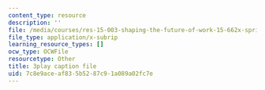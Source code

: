 ```yaml
---
content_type: resource
description: ''
file: /media/courses/res-15-003-shaping-the-future-of-work-15-662x-spring-2016/7c8e9aceaf835b5287c91a089a02fc7e_8MLEYc3PLUc.vtt
file_type: application/x-subrip
learning_resource_types: []
ocw_type: OCWFile
resourcetype: Other
title: 3play caption file
uid: 7c8e9ace-af83-5b52-87c9-1a089a02fc7e
---
```


